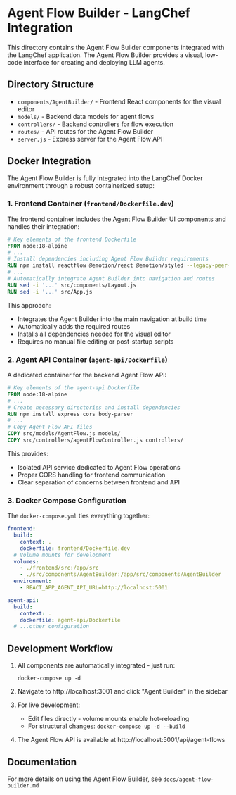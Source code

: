 # Agent Flow Builder - LangChef Integration

This directory contains the Agent Flow Builder components integrated with the LangChef application. The Agent Flow Builder provides a visual, low-code interface for creating and deploying LLM agents.

## Directory Structure

- `components/AgentBuilder/` - Frontend React components for the visual editor
- `models/` - Backend data models for agent flows
- `controllers/` - Backend controllers for flow execution
- `routes/` - API routes for the Agent Flow Builder
- `server.js` - Express server for the Agent Flow API

## Docker Integration

The Agent Flow Builder is fully integrated into the LangChef Docker environment through a robust containerized setup:

### 1. Frontend Container (`frontend/Dockerfile.dev`)

The frontend container includes the Agent Flow Builder UI components and handles their integration:

```dockerfile
# Key elements of the frontend Dockerfile
FROM node:18-alpine
# ...
# Install dependencies including Agent Flow Builder requirements
RUN npm install reactflow @emotion/react @emotion/styled --legacy-peer-deps
# ...
# Automatically integrate Agent Builder into navigation and routes
RUN sed -i '...' src/components/Layout.js
RUN sed -i '...' src/App.js
```

This approach:
- Integrates the Agent Builder into the main navigation at build time
- Automatically adds the required routes
- Installs all dependencies needed for the visual editor
- Requires no manual file editing or post-startup scripts

### 2. Agent API Container (`agent-api/Dockerfile`)

A dedicated container for the backend Agent Flow API:

```dockerfile
# Key elements of the agent-api Dockerfile
FROM node:18-alpine
# ...
# Create necessary directories and install dependencies
RUN npm install express cors body-parser
# ...
# Copy Agent Flow API files
COPY src/models/AgentFlow.js models/
COPY src/controllers/agentFlowController.js controllers/
```

This provides:
- Isolated API service dedicated to Agent Flow operations
- Proper CORS handling for frontend communication
- Clear separation of concerns between frontend and API

### 3. Docker Compose Configuration

The `docker-compose.yml` ties everything together:

```yaml
frontend:
  build:
    context: .
    dockerfile: frontend/Dockerfile.dev
  # Volume mounts for development
  volumes:
    - ./frontend/src:/app/src
    - ./src/components/AgentBuilder:/app/src/components/AgentBuilder
  environment:
    - REACT_APP_AGENT_API_URL=http://localhost:5001

agent-api:
  build:
    context: .
    dockerfile: agent-api/Dockerfile
  # ...other configuration
```

## Development Workflow

1. All components are automatically integrated - just run:
   ```
   docker-compose up -d
   ```

2. Navigate to http://localhost:3001 and click "Agent Builder" in the sidebar

3. For live development:
   - Edit files directly - volume mounts enable hot-reloading
   - For structural changes: `docker-compose up -d --build`

4. The Agent Flow API is available at http://localhost:5001/api/agent-flows

## Documentation

For more details on using the Agent Flow Builder, see `docs/agent-flow-builder.md` 
